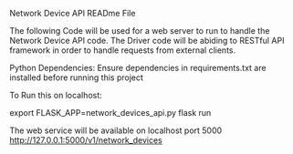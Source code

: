 Network Device API READme File


The following Code will be used for a web server to run to handle the Network Device API code. The Driver code will be abiding to RESTful API framework in order to handle requests from external clients.

Python Dependencies:
Ensure dependencies in requirements.txt are installed before running this project

To Run this on localhost:

export FLASK_APP=network_devices_api.py
flask run

The web service will be available on localhost port 5000
http://127.0.0.1:5000/v1/network_devices